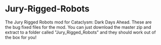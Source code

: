 # Jury-Rigged-Robots
The Jury Rigged Robots mod for Cataclysm: Dark Days Ahead.
These are the bug fixed files for the mod. You can just download the master zip and extract to a folder called "Jury_Rigged_Robots" and they should work out of the box for you!
